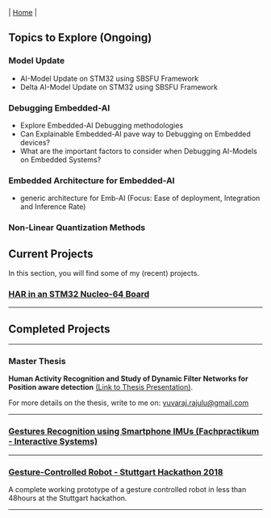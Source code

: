 |  [Home](https://yuvaraj8blr.github.io/)  | 

## Topics to Explore (Ongoing)
### Model Update
- AI-Model Update on STM32 using SBSFU Framework
- Delta AI-Model Update on STM32 using SBSFU Framework

### Debugging Embedded-AI
- Explore Embedded-AI Debugging methodologies
- Can Explainable Embedded-AI pave way to Debugging on Embedded devices?
- What are the important factors to consider when Debugging AI-Models on Embedded Systems?

### Embedded Architecture for Embedded-AI
 - generic architecture for Emb-AI (Focus: Ease of deployment, Integration and Inference Rate)

### Non-Linear Quantization Methods



## Current Projects
In this section, you will find some of my (recent) projects. 

### [HAR in an STM32 Nucleo-64 Board](https://github.com/Yuvaraj8blr/yuvaraj8blr.github.io/blob/master/blogs/STM32CubeAI/Overview.md)

-----
## Completed Projects
-----

### Master Thesis
**Human Activity Recognition and Study of Dynamic Filter Networks for Position aware detection** 
[(Link to Thesis Presentation)](https://github.com/Yuvaraj8blr/yuvaraj8blr.github.io/blob/master/docs/MasterThesis_Presentation-min.pdf). 


For more details on the thesis, write to me on: [yuvaraj.rajulu@gmail.com](mailto:yuvaraj.rajulu@gmail.com)

-----

### [Gestures Recognition using Smartphone IMUs (Fachpractikum - Interactive Systems)](https://github.com/Yuvaraj8blr/Gesture-Recognition-using-Smartphone-IMUs)

-----

### [Gesture-Controlled Robot - Stuttgart Hackathon 2018](https://github.com/Yuvaraj8blr/yuvaraj8blr.github.io/blob/master/blogs/StuttgartHackathon2018/StuttgartHackathon_2018.md)
A complete working prototype of a gesture controlled robot in less than 48hours at the Stuttgart hackathon.

-----
